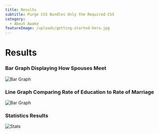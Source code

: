 ```yaml
---
title: Results
subtitle: Purge CSS Bundles Only the Required CSS
category:
  - About Awake
featureImage: /uploads/getting-started-hero.jpg
---
```

# Results

### Bar Graph Displaying How Spouses Meet
![Bar Graph](/uploads/MarBarGraph.png)

### Line Graph Comparing Rate of Education to Rate of Marriage
![Bar Graph](/uploads/MarLineGraph1.png)

### Statistics Results
![Stats](/uploads/stats.png)
